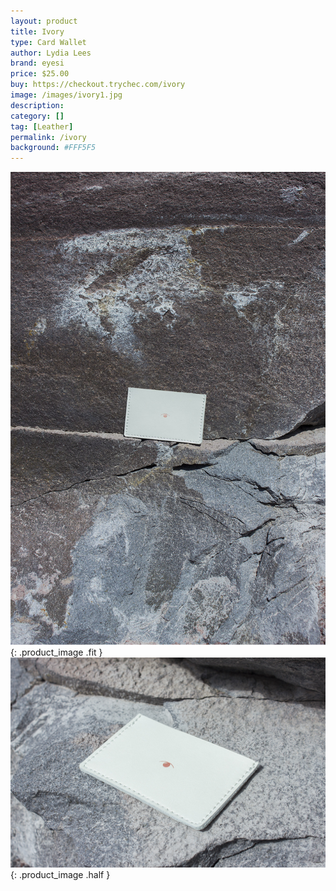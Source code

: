 ```yaml
---
layout: product
title: Ivory
type: Card Wallet
author: Lydia Lees
brand: eyesi
price: $25.00
buy: https://checkout.trychec.com/ivory
image: /images/ivory1.jpg
description:
category: []
tag: [Leather]
permalink: /ivory
background: #FFF5F5
---
```

![](/images/ivory2.jpg){: .product_image .fit }
![](/images/ivory3.jpg){: .product_image .half }
